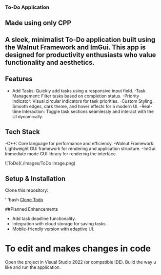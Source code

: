 ### To-Do Application
## Made using only CPP
## A sleek, **minimalist** To-Do application built using the **Walnut Framework and ImGui**. This app is designed for productivity enthusiasts who value functionality and aesthetics.

## Features
- Add Tasks: Quickly add tasks using a responsive input field.
-Task Management: Filter tasks based on completion status.
-Priority Indicator: Visual circular indicators for task priorities.
-Custom Styling: Smooth edges, dark theme, and hover effects for a modern UI.
-Real-time Interaction: Toggle task sections seamlessly and interact with the UI dynamically.

## Tech Stack
-C++: Core language for performance and efficiency.
-Walnut Framework: Lightweight GUI framework for rendering and application structure.
-ImGui: Immediate mode GUI library for rendering the interface.

![ToDo](./Images/ToDo Image.png)

## Setup & Installation
Clone this repository:

'''bash
[Clone Todo](https://github.com/Ved-Khajone23/ToDo_usingPureCPP.git)


##Planned Enhancements
- Add task deadline functionality.
- Integration with cloud storage for saving tasks.
- Mobile-friendly version with adaptive UI.

# To edit and makes changes in code 
Open the project in Visual Studio 2022 (or compatible IDE).
Build the way u like and run the application.

